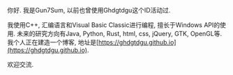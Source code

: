 你好.
我是Gun7Sum, 以前也曾使用Ghdgtdgu这个ID活动过.

我使用C++, 汇编语言和Visual Basic Classic进行编程, 擅长于Windows API的使用. 未来的研究方向有Java, Python, Rust, html, css,  jQuery, GTK, OpenGL等.
我个人正在建造一个博客, 地址是[https://ghdgtdgu.github.io](https://ghdgtdgu.github.io).

欢迎交流.
